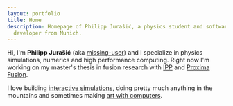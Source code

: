 ```yaml
---
layout: portfolio
title: Home
description: Homepage of Philipp Jurašić, a physics student and software
  developer from Munich.
---
```

Hi, I'm **Philipp Jurašić** (aka [missing-user](https://github.com/missing-user)) and I specialize in physics simulations, numerics and high performance computing. Right now I'm working on my master's thesis in fusion research with [IPP](https://www.ipp.mpg.de/en) and [Proxima Fusion](https://www.proximafusion.com/).

I love building [interactive simulations](https://jurasic.dev/2023/barnes-hut-simulation/), doing pretty much anything in the mountains and sometimes making [art with computers](https://jurasic.dev/emergent_behaviour/).

